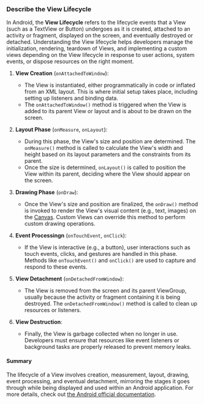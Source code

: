 ### Describe the View Lifecycle

In Android, the **View Lifecycle** refers to the lifecycle events that a View (such as a TextView or Button) undergoes as it is created, attached to an activity or fragment, displayed on the screen, and eventually destroyed or detached. Understanding the View lifecycle helps developers manage the initialization, rendering, teardown of Views, and implementing a custom views depending on the View lifecycle in response to user actions, system events, or dispose resources on the right moment.

1. **View Creation** (`onAttachedToWindow`):
    - The View is instantiated, either programmatically in code or inflated from an XML layout. This is where initial setup takes place, including setting up listeners and binding data.
    - The `onAttachedToWindow()` method is triggered when the View is added to its parent View or layout and is about to be drawn on the screen.

2. **Layout Phase** (`onMeasure`, `onLayout`):
    - During this phase, the View's size and position are determined. The `onMeasure()` method is called to calculate the View's width and height based on its layout parameters and the constraints from its parent.
    - Once the size is determined, `onLayout()` is called to position the View within its parent, deciding where the View should appear on the screen.

3. **Drawing Phase** (`onDraw`):
    - Once the View's size and position are finalized, the `onDraw()` method is invoked to render the View's visual content (e.g., text, images) on the [Canvas](https://developer.android.com/reference/android/graphics/Canvas). Custom Views can override this method to perform custom drawing operations.

4. **Event Processingn** (`onTouchEvent`, `onClick`):
    - If the View is interactive (e.g., a button), user interactions such as touch events, clicks, and gestures are handled in this phase. Methods like `onTouchEvent()` and `onClick()` are used to capture and respond to these events.

5. **View Detachment** (`onDetachedFromWindow`):
    - The View is removed from the screen and its parent ViewGroup, usually because the activity or fragment containing it is being destroyed. The `onDetachedFromWindow()` method is called to clean up resources or listeners.

6. **View Destruction**:
    - Finally, the View is garbage collected when no longer in use. Developers must ensure that resources like event listeners or background tasks are properly released to prevent memory leaks.

#### Summary
The lifecycle of a View involves creation, measurement, layout, drawing, event processing, and eventual detachment, mirroring the stages it goes through while being displayed and used within an Android application. For more details, check out [the Android official documentation](https://developer.android.com/develop/ui/views/layout/custom-views/custom-components).